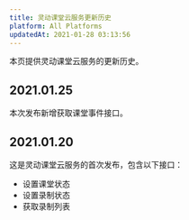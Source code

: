```yaml
---
title: 灵动课堂云服务更新历史
platform: All Platforms
updatedAt: 2021-01-28 03:13:56
---
```

本页提供灵动课堂云服务的更新历史。

## 2021.01.25
本次发布新增获取课堂事件接口。

## 2021.01.20
这是灵动课堂云服务的首次发布，包含以下接口：

- 设置课堂状态
- 设置录制状态
- 获取录制列表